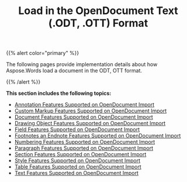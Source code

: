 ﻿---
title: Load in the OpenDocument Text (.ODT, .OTT) Format
description: "Aspose.Words for Java allows you to work with various features supported on OpenDocument Text import."
type: docs
weight: 70
url: /java/load-in-the-opendocument-text-odt-ott-format/
---

{{% alert color="primary" %}} 

The following pages provide implementation details about how Aspose.Words load a document in the ODT, OTT format.

{{% /alert %}} 

**This section includes the following topics:** 

- [Annotation Features Supported on OpenDocument Import](/words/java/annotation-features-supported-on-opendocument-import/)
- [Custom Markup Features Supported on OpenDocument Import](/words/java/custom-markup-features-supported-on-opendocument-import/)
- [Document Features Supported on OpenDocument Import](/words/java/document-features-supported-on-opendocument-import/)
- [Drawing Object Features Supported on OpenDocument Import](/words/java/drawing-object-features-supported-on-opendocument-import/)
- [Field Features Supported on OpenDocument Import](/words/java/field-features-supported-on-opendocument-import/)
- [Footnotes an Endnote Features Supported on OpenDocument Import](/words/java/footnotes-and-endnote-features-supported-on-opendocument-import/)
- [Numbering Features Supported on OpenDocument Import](/words/java/numbering-features-supported-on-opendocument-import/)
- [Paragraph Features Supported on OpenDocument Import](/words/java/paragraph-features-supported-on-opendocument-import/)
- [Section Features Supported on OpenDocument Import](/words/java/section-features-supported-on-opendocument-import/)
- [Style Features Supported on OpenDocument Import](/words/java/style-features-supported-on-opendocument-import/)
- [Table Features Supported on OpenDocument Import](/words/java/table-features-supported-on-opendocument-import/)
- [Text Features Supported on OpenDocument Import](/words/java/text-features-supported-on-opendocument-import/)
